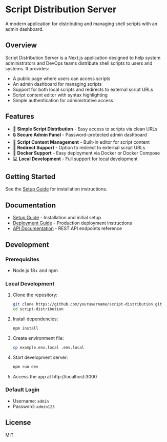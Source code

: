 # Script Distribution Server

A modern application for distributing and managing shell scripts with an admin dashboard.

## Overview

Script Distribution Server is a Next.js application designed to help system administrators and DevOps teams distribute shell scripts to users and systems. It provides:

- A public page where users can access scripts
- An admin dashboard for managing scripts
- Support for both local scripts and redirects to external script URLs
- Script content editor with syntax highlighting
- Simple authentication for administrative access

## Features

- 🚀 **Simple Script Distribution** - Easy access to scripts via clean URLs
- 🔒 **Secure Admin Panel** - Password-protected admin dashboard
- 📝 **Script Content Management** - Built-in editor for script content
- 🔄 **Redirect Support** - Option to redirect to external script URLs
- 🐳 **Docker Support** - Easy deployment via Docker or Docker Compose
- 💻 **Local Development** - Full support for local development

## Getting Started

See the [Setup Guide](docs/SETUP.md) for installation instructions.

## Documentation

- [Setup Guide](docs/SETUP.md) - Installation and initial setup
- [Deployment Guide](docs/DEPLOYMENT.md) - Production deployment instructions
- [API Documentation](docs/API.md) - REST API endpoints reference

## Development

### Prerequisites

- Node.js 18+ and npm

### Local Development

1. Clone the repository:
   ```bash
   git clone https://github.com/yourusername/script-distribution.git
   cd script-distribution
   ```

2. Install dependencies:
   ```bash
   npm install
   ```

3. Create environment file:
   ```bash
   cp example.env.local .env.local
   ```

4. Start development server:
   ```bash
   npm run dev
   ```

5. Access the app at http://localhost:3000

### Default Login

- Username: `admin`
- Password: `admin123`

## License

MIT
